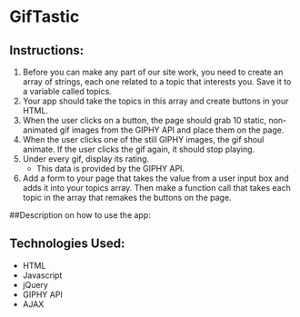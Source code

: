 # GifTastic

## Instructions: 
1. Before you can make any part of our site work, you need to create an array of strings, each one related to a topic that interests you. Save it to a variable called topics. 
2. Your app should take the topics in this array and create buttons in your HTML. 
3. When the user clicks on a button, the page should grab 10 static, non-animated gif images from the GIPHY API and place them on the page. 
4. When the user clicks one of the still GIPHY images, the gif shoul animate. If the user clicks the gif again, it should stop playing. 
5. Under every gif, display its rating. 
    * This data is provided by the GIPHY API. 
6. Add a form to your page that takes the value from a user input box and adds it into your topics array. Then make a function call that takes each topic in the array that remakes the buttons on the page.

##Description on how to use the app: 

## Technologies Used: 
* HTML 
* Javascript
* jQuery 
* GIPHY API 
* AJAX 
